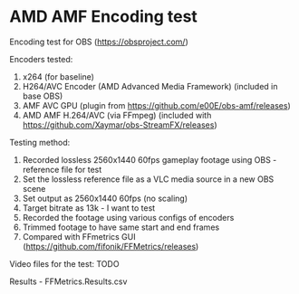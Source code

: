 # AMD AMF Encoding test

Encoding test for OBS (https://obsproject.com/)

Encoders tested: 
1. x264 (for baseline)
2. H264/AVC Encoder (AMD Advanced Media Framework) (included in base OBS)
3. AMF AVC GPU (plugin from https://github.com/e00E/obs-amf/releases)
4. AMD AMF H.264/AVC (via FFmpeg) (included with https://github.com/Xaymar/obs-StreamFX/releases)

Testing method:
1. Recorded lossless 2560x1440 60fps gameplay footage using OBS - reference file for test
2. Set the lossless reference file as a VLC media source in a new OBS scene
3. Set output as 2560x1440 60fps (no scaling)
4. Target bitrate as 13k - I want to test
5. Recorded the footage using various configs of encoders
6. Trimmed footage to have same start and end frames
7. Compared with FFmetrics GUI (https://github.com/fifonik/FFMetrics/releases)

Video files for the test: TODO

Results - FFMetrics.Results.csv
